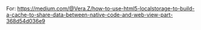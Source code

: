 For: https://medium.com/@Vera.Z/how-to-use-html5-localstorage-to-build-a-cache-to-share-data-between-native-code-and-web-view-part-368d54d036e9
